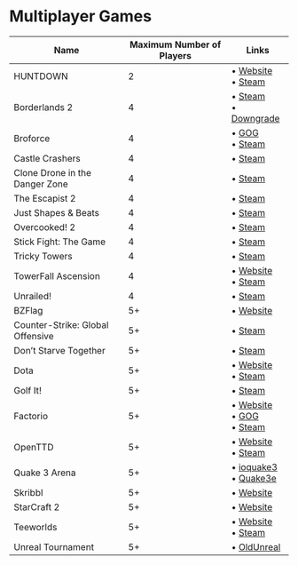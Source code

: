 # Multiplayer Games

| Name                             | Maximum Number of Players | Links                                                                                                                                                       |
| -------------------------------- | ------------------------- | ----------------------------------------------------------------------------------------------------------------------------------------------------------- |
| HUNTDOWN                         | 2                         | • [Website](https://huntdown.com) <br/> • [Steam](https://store.steampowered.com/app/598550/HUNTDOWN/)                                                      |
| Borderlands 2                    | 4                         | • [Steam](https://store.steampowered.com/agecheck/app/49520/) <br/> • [Downgrade](https://steamcommunity.com/sharedfiles/filedetails/?id=2014284368)        |
| Broforce                         | 4                         | • [GOG](https://www.gog.com/game/broforce) <br/> • [Steam](https://store.steampowered.com/app/274190/Broforce/)                                             |
| Castle Crashers                  | 4                         | • [Steam](https://store.steampowered.com/app/204360/Castle_Crashers/)                                                                                       |
| Clone Drone in the Danger Zone   | 4                         | • [Steam](https://store.steampowered.com/app/597170/Clone_Drone_in_the_Danger_Zone/)                                                                        |
| The Escapist 2                   | 4                         | • [Steam](https://store.steampowered.com/app/641990/The_Escapists_2/)                                                                                       |
| Just Shapes & Beats              | 4                         | • [Steam](https://store.steampowered.com/app/531510/Just_Shapes__Beats/)                                                                                    |
| Overcooked! 2                    | 4                         | • [Steam](https://store.steampowered.com/app/728880/Overcooked_2/)                                                                                          |
| Stick Fight: The Game            | 4                         | • [Steam](https://store.steampowered.com/app/674940/)                                                                                                       |
| Tricky Towers                    | 4                         | • [Steam](https://store.steampowered.com/app/437920/)                                                                                                       |
| TowerFall Ascension              | 4                         | • [Website](http://www.towerfall-game.com) <br/> • [Steam](https://store.steampowered.com/app/251470/TowerFall_Ascension/)                                  |
| Unrailed!                        | 4                         | • [Steam](https://store.steampowered.com/app/1016920/Unrailed/)                                                                                             |
| BZFlag                           | 5+                        | • [Website](https://www.bzflag.org)                                                                                                                         |
| Counter-Strike: Global Offensive | 5+                        | • [Steam](https://store.steampowered.com/app/730)                                                                                                           |
| Don’t Starve Together            | 5+                        | • [Steam](https://store.steampowered.com/app/322330/Dont_Starve_Together/)                                                                                  |
| Dota                             | 5+                        | • [Website](https://www.dota2.com) <br/> • [Steam](https://store.steampowered.com/app/570/Dota_2/)                                                          |
| Golf It!                         | 5+                        | • [Steam](https://store.steampowered.com/app/571740/Golf_It/)                                                                                               |
| Factorio                         | 5+                        | • [Website](https://www.factorio.com) <br/> • [GOG](https://www.gog.com/game/factorio) <br/> • [Steam](https://store.steampowered.com/app/1536610/OpenTTD/) |
| OpenTTD                          | 5+                        | • [Website](https://www.openttd.org/) <br/> • [Steam](https://store.steampowered.com/app/1536610/OpenTTD/)                                                  |
| Quake 3 Arena                    | 5+                        | • [ioquake3](https://github.com/ioquake/ioq3) <br/> • [Quake3e](https://github.com/ec-/Quake3e)                                                             |
| Skribbl                          | 5+                        | • [Website](https://skribbl.io)                                                                                                                             |
| StarCraft 2                      | 5+                        | • [Website](https://starcraft2.com)                                                                                                                         |
| Teeworlds                        | 5+                        | • [Website](https://www.teeworlds.com) <br/> • [Steam](https://store.steampowered.com/app/380840/Teeworlds/)                                                |
| Unreal Tournament                | 5+                        | • [OldUnreal](https://github.com/OldUnreal/UnrealTournamentPatches)                                                                                         |
